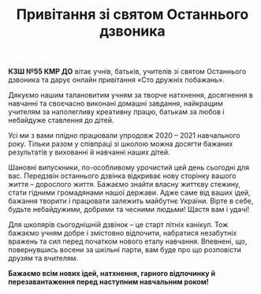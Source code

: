 ﻿---
title: Привітання зі святом Останнього дзвоника
---

**КЗШ №55 КМР ДО** вітає учнів, батьків, учителів зі святом Останнього дзвоника та дарує онлайн привітання «Сто дружніх побажань». 

Дякуємо нашим талановитим учням за творче натхнення, досягнення в навчанні та своєчасно виконані домашні завдання, найкращим учителям за наполегливу креативну працю, батькам за любов і небайдуже ставлення до дітей.

Усі ми з вами плідно працювали упродовж 2020 – 2021 навчального року. Тільки разом у співпраці зі школою можна досягти бажаних результатів у вихованні й навчанні наших дітей. 

Шановні випускники, по-особливому урочистий цей день сьогодні для вас. Передзвін останнього дзвінка відкриває нову сторінку вашого життя – дорослого життя. Бажаємо знайти власну життєву стежину, стати гідними громадянами нашої держави. Адже саме від ваших ідей, бажання творити і працювати залежить майбутнє України. Вірте в себе, будьте небайдужими, добрими та чесними людьми! Щастя вам і удачі! 

Для школярів сьогоднішній дзвінок – це старт літніх канікул. Тож бажаємо учням добре і змістовно відпочити, набратися незабутніх вражень та сил перед початком нового етапу навчання. Впевнені, що, повернувшись восени за шкільні парти, вам буде про що розповісти друзям та вчителям.

**Бажаємо всім нових ідей, натхнення, гарного відпочинку й перезавантаження перед наступним навчальним роком!**

<youtube id="ZaEkQ-rZlM0"></youtube>
